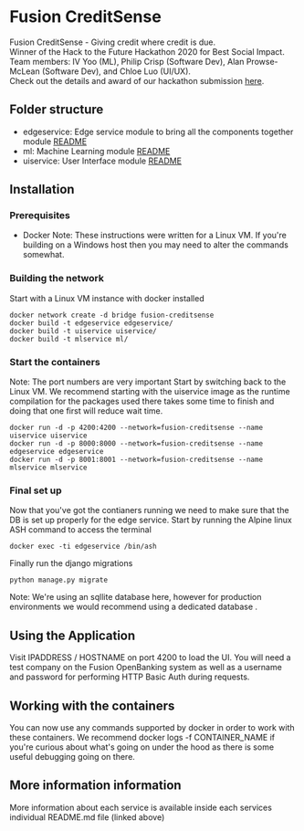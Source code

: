 # Fusion CreditSense
Fusion CreditSense - Giving credit where credit is due.<br> 
Winner of the Hack to the Future Hackathon 2020 for Best Social Impact. <br>
Team members: IV Yoo (ML), Philip Crisp (Software Dev), Alan Prowse-McLean (Software Dev), and Chloe Luo (UI/UX).<br>
Check out the details and award of our hackathon submission <a href="https://devpost.com/software/fusion-creditsense">here</a>.



## Folder structure
- edgeservice: Edge service module to bring all the components together module [README](./edgeservice/README.md)
- ml: Machine Learning module [README](./ml/README.md)
- uiservice: User Interface module [README](./uiservice/README.md)

## Installation

### Prerequisites
* Docker
Note: These instructions were written for a Linux VM. If you're building on a Windows host then you may need to alter the commands somewhat.

### Building the network
Start with a Linux VM instance with docker installed
~~~
docker network create -d bridge fusion-creditsense
docker build -t edgeservice edgeservice/
docker build -t uiservice uiservice/
docker build -t mlservice ml/
~~~

### Start the containers
Note: The port numbers are very important
Start by switching back to the Linux VM.
We recommend starting with the uiservice image as the runtime compilation for the packages used there takes some time to finish and doing that one first will reduce wait time.
~~~
docker run -d -p 4200:4200 --network=fusion-creditsense --name uiservice uiservice
docker run -d -p 8000:8000 --network=fusion-creditsense --name edgeservice edgeservice
docker run -d -p 8001:8001 --network=fusion-creditsense --name mlservice mlservice
~~~

### Final set up
Now that you've got the contianers running we need to make sure that the DB is set up properly for the edge service.
Start by running the Alpine linux ASH command to access the terminal
~~~
docker exec -ti edgeservice /bin/ash
~~~
Finally run the django migrations
~~~
python manage.py migrate
~~~
Note: We're using an sqllite database here, however for production environments we would recommend using a dedicated database .

## Using the Application
Visit IPADDRESS / HOSTNAME on port 4200 to load the UI.
You will need a test company on the Fusion OpenBanking system as well as a username and password for performing HTTP Basic Auth during requests.

## Working with the containers
You can now use any commands supported by docker in order to work with these containers.
We recommend docker logs -f CONTAINER_NAME if you're curious about what's going on under the hood as there is some useful debugging going on there.

## More information information
More  information about each service is available inside each services individual README.md file (linked above)
